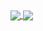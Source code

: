 <a href="https://github.com/anuraghazra/github-readme-stats">
  <img align="center" src="https://github-readme-stats.vercel.app/api?username=jinwood&theme=onedark&show_icons=true&hide=issues&hide_border=true">
</a>
<a href="https://github.com/anuraghazra/github-readme-stats">
  <img align="center" src="https://github-readme-stats.vercel.app/api/top-langs/?username=jinwood&theme=onedark&layout=compact&hide_border=true">
</a>
